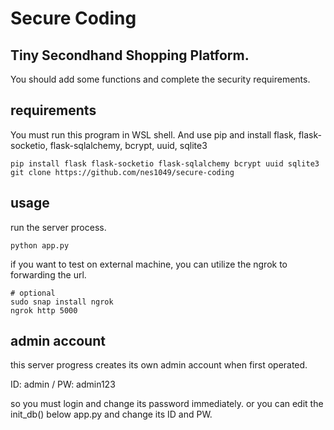# Secure Coding

## Tiny Secondhand Shopping Platform.

You should add some functions and complete the security requirements.

## requirements

You must run this program in WSL shell.
And use pip and install flask, flask-socketio, flask-sqlalchemy, bcrypt, uuid, sqlite3

```
pip install flask flask-socketio flask-sqlalchemy bcrypt uuid sqlite3
git clone https://github.com/nes1049/secure-coding
```

## usage

run the server process.

```
python app.py
```

if you want to test on external machine, you can utilize the ngrok to forwarding the url.
```
# optional
sudo snap install ngrok
ngrok http 5000
```

## admin account

this server progress creates its own admin account when first operated.

ID: admin / PW: admin123

so you must login and change its password immediately.
or you can edit the init_db() below app.py and change its ID and PW.
